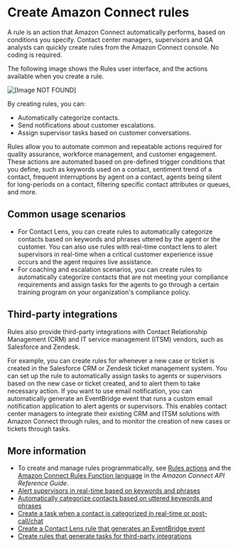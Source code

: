 # Create Amazon Connect rules<a name="connect-rules"></a>

A rule is an action that Amazon Connect automatically performs, based on conditions you specify\. Contact center managers, supervisors and QA analysts can quickly create rules from the Amazon Connect console\. No coding is required\.

The following image shows the Rules user interface, and the actions available when you create a rule\.

![\[Image NOT FOUND\]](http://docs.aws.amazon.com/connect/latest/adminguide/images/contact-lens-add-action-no-wisdom.png)

By creating rules, you can:
+ Automatically categorize contacts\.
+ Send notifications about customer escalations\.
+ Assign supervisor tasks based on customer conversations\.

Rules allow you to automate common and repeatable actions required for quality assurance, workforce management, and customer engagement\. These actions are automated based on pre\-defined trigger conditions that you define, such as keywords used on a contact, sentiment trend of a contact, frequent interruptions by agent on a contact, agents being silent for long\-periods on a contact, filtering specific contact attributes or queues, and more\. 

## Common usage scenarios<a name="rules-scenarios"></a>
+ For Contact Lens, you can create rules to automatically categorize contacts based on keywords and phrases uttered by the agent or the customer\. You can also use rules with real\-time contact lens to alert supervisors in real\-time when a critical customer experience issue occurs and the agent requires live assistance\. 
+ For coaching and escalation scenarios, you can create rules to automatically categorize contacts that are not meeting your compliance requirements and assign tasks for the agents to go through a certain training program on your organization's compliance policy\.

## Third\-party integrations<a name="rules-overview-integrations"></a>

Rules also provide third\-party integrations with Contact Relationship Management \(CRM\) and IT service management \(ITSM\) vendors, such as Salesforce and Zendesk\.

For example, you can create rules for whenever a new case or ticket is created in the Salesforce CRM or Zendesk ticket management system\. You can set up the rule to automatically assign tasks to agents or supervisors based on the new case or ticket created, and to alert them to take necessary action\. If you want to use email notification, you can automatically generate an EventBridge event that runs a custom email notification application to alert agents or supervisors\. This enables contact center managers to integrate their existing CRM and ITSM solutions with Amazon Connect through rules, and to monitor the creation of new cases or tickets through tasks\. 

## More information<a name="rules-more-information"></a>
+ To create and manage rules programmatically, see [Rules actions](https://docs.aws.amazon.com/connect/latest/APIReference/rules-api.html) and the [Amazon Connect Rules Function language](https://docs.aws.amazon.com/connect/latest/APIReference/connect-rules-language.html) in the *Amazon Connect API Reference Guide*\. 
+ [Alert supervisors in real\-time based on keywords and phrases](add-rules-for-alerts.md)
+ [Automatically categorize contacts based on uttered keywords and phrases](rules.md)
+ [Create a task when a contact is categorized in real\-time or post\-call/chat](contact-lens-rules-create-task.md)
+ [Create a Contact Lens rule that generates an EventBridge event](contact-lens-rules-eventbridge-event.md)
+ [Create rules that generate tasks for third\-party integrations](add-rules-task-creation.md)